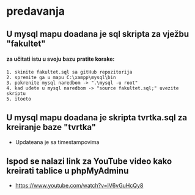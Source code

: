 # predavanja

## U mysql mapu doadana je sql skripta za vježbu "fakultet"
#### za učitati istu u svoju bazu pratite korake:
```
1. skinite fakultet.sql sa gitHub repozitorija
2. spremite ga u mapu C:\xampp\mysql\bin
3. pokrenite mysql naredbom -> ".\mysql -u root"
4. kad uđete u mysql naredbom -> "source fakultet.sql;" uvezite skriptu
5. itoeto
```
## U mysql mapu doadana je skripta tvrtka.sql za kreiranje baze "tvrtka"
- Updateana je sa timestampovima

## Ispod se nalazi link za YouTube video kako kreirati tablice u phpMyAdminu
- https://www.youtube.com/watch?v=IV6vGuHcQy8
